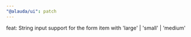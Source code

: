 ```yaml
---
"@alauda/ui": patch
---
```


feat: String input support for the form item with 'large' | 'small' | 'medium'
